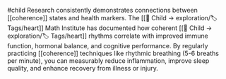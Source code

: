 #child 
Research consistently demonstrates connections between [[coherence]] states and health markers. The [[🎈 Child → exploration/🏷️ Tags/heart]] Math Institute has documented how coherent [[🎈 Child → exploration/🏷️ Tags/heart]]  rhythms correlate with improved immune function, hormonal balance, and cognitive performance. By regularly practicing [[coherence]] techniques like rhythmic breathing (5-6 breaths per minute), you can measurably reduce inflammation, improve sleep quality, and enhance recovery from illness or injury.